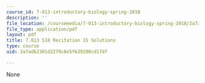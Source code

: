 ```yaml
---
course_id: 7-013-introductory-biology-spring-2018
description: ''
file_location: /coursemedia/7-013-introductory-biology-spring-2018/2a7ad62301d2279c8e5f639200cd17df_MIT7_013s18R15S.pdf
file_type: application/pdf
layout: pdf
title: 7.013 S18 Recitation 15 Solutions
type: course
uid: 2a7ad62301d2279c8e5f639200cd17df

---
```

None